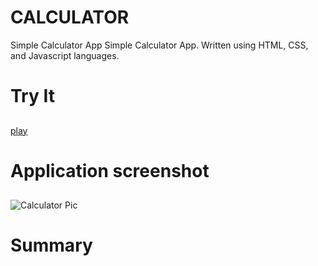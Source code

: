 # CALCULATOR
Simple Calculator App
Simple Calculator App. Written using HTML, CSS, and Javascript languages.

# Try It <h2>
[play](https://jumba23.github.io/CALCULATOR/)

# Application screenshot <h2>
![Calculator Pic](https://user-images.githubusercontent.com/80366503/115974609-c7804a00-a512-11eb-9717-9c2f3f6843a9.PNG)


# Summary <h2>
